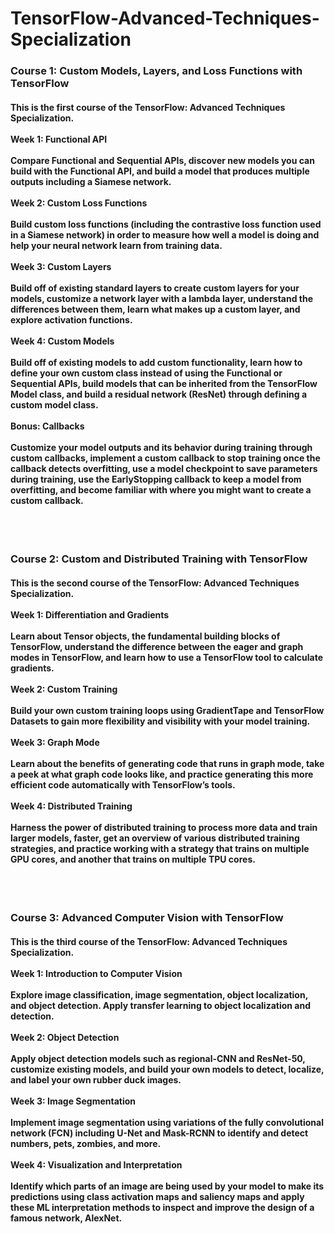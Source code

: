 # TensorFlow-Advanced-Techniques-Specialization
<h3>
Course 1: Custom Models, Layers, and Loss Functions with TensorFlow
  </h3>
  <h4>
This is the first course of the TensorFlow: Advanced Techniques Specialization.<br><br>
Week 1: Functional API<br><br>
Compare Functional and Sequential APIs, discover new models you can build with the Functional API, and build a model that produces multiple outputs including a Siamese network.<br><br>
Week 2: Custom Loss Functions<br><br>
Build custom loss functions (including the contrastive loss function used in a Siamese network) in order to measure how well a model is doing and help your neural network learn from training data.<br><br>
Week 3: Custom Layers<br><br>
Build off of existing standard layers to create custom layers for your models, customize a network layer with a lambda layer, understand the differences between them, learn what makes up a custom layer, and explore activation functions.<br><br>
Week 4: Custom Models<br><br>
Build off of existing models to add custom functionality, learn how to define your own custom class instead of using the Functional or Sequential APIs, build models that can be inherited from the TensorFlow Model class, and build a residual network (ResNet) through defining a custom model class.<br><br>
Bonus: Callbacks<br><br>
Customize your model outputs and its behavior during training through custom callbacks, implement a custom callback to stop training once the callback detects overfitting, use a model checkpoint to save parameters during training, use the EarlyStopping callback to keep a model from overfitting, and become familiar with where you might want to create a custom callback.<br><br>
  </h4>
  <br>
 <h3>
Course 2: Custom and Distributed Training with TensorFlow
  </h3>
  <h4>
This is the second course of the TensorFlow: Advanced Techniques Specialization.<br><br>
  Week 1: Differentiation and Gradients<br><br>
Learn about Tensor objects, the fundamental building blocks of TensorFlow, understand the difference between the eager and graph modes in TensorFlow, and learn how to use a TensorFlow tool to calculate gradients.<br><br>
Week 2: Custom Training<br><br>
Build your own custom training loops using GradientTape and TensorFlow Datasets to gain more flexibility and visibility with your model training.<br><br>
Week 3: Graph Mode<br><br>
Learn about the benefits of generating code that runs in graph mode, take a peek at what graph code looks like, and practice generating this more efficient code automatically with TensorFlow’s tools.<br><br>
Week 4: Distributed Training<br><br>
Harness the power of distributed training to process more data and train larger models, faster, get an overview of various distributed training strategies, and practice working with a strategy that trains on multiple GPU cores, and another that trains on multiple TPU cores.<br><br>
  </h4>
  <br>
  <h3>
  Course 3: Advanced Computer Vision with TensorFlow
  </h3>
  <h4>
  This is the third course of the TensorFlow: Advanced Techniques Specialization.<br><br>
  Week 1: Introduction to Computer Vision<br><br>
Explore image classification, image segmentation, object localization, and object detection. Apply transfer learning to object localization and detection.<br><br>
Week 2: Object Detection<br><br>
Apply object detection models such as regional-CNN and ResNet-50, customize existing models, and build your own models to detect, localize, and label your own rubber duck images.<br><br>
Week 3: Image Segmentation<br><br>
Implement image segmentation using variations of the fully convolutional network (FCN) including U-Net and Mask-RCNN to identify and detect numbers, pets, zombies, and more.<br><br>
Week 4: Visualization and Interpretation<br><br>
Identify which parts of an image are being used by your model to make its predictions using class activation maps and saliency maps and apply these ML interpretation methods to inspect and improve the design of a famous network, AlexNet.<br><br>
  </h4>
  <br>

